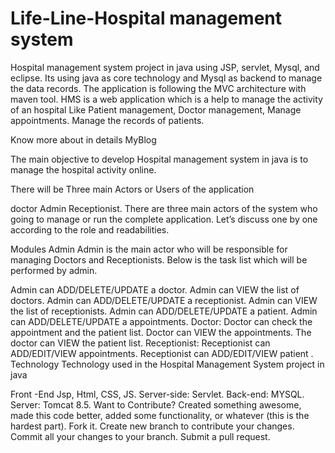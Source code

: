 # Life-Line-Hospital management system

Hospital management system project in java using JSP, servlet, Mysql, and eclipse. Its using java as core technology and Mysql as backend to manage the data records. The application is following the MVC architecture with maven tool. HMS is a web application which is a help to manage the activity of an hospital Like Patient management, Doctor management, Manage appointments. Manage the records of patients.

Know more about in details MyBlog

The main objective to develop Hospital management system in java is to manage the hospital activity online.

There will be Three main Actors or Users of the application

doctor
Admin
Receptionist.
There are three main actors of the system who going to manage or run the complete application. Let’s discuss one by one according to the role and readabilities.

Modules
Admin
Admin is the main actor who will be responsible for managing Doctors and Receptionists. Below is the task list which will be performed by admin.

Admin can ADD/DELETE/UPDATE a doctor.
Admin can VIEW the list of doctors.
Admin can ADD/DELETE/UPDATE a receptionist.
Admin can VIEW the list of receptionists.
Admin can ADD/DELETE/UPDATE a patient.
Admin can ADD/DELETE/UPDATE a appointments.
Doctor:
Doctor can check the appointment and the patient list.
Doctor can VIEW the appointments.
The doctor can VIEW the patient list.
Receptionist:
Receptionist can ADD/EDIT/VIEW appointments.
Receptionist can ADD/EDIT/VIEW patient .
Technology
Technology used in the Hospital Management System project in java

Front -End Jsp, Html, CSS, JS.
Server-side: Servlet.
Back-end: MYSQL.
Server: Tomcat 8.5.
Want to Contribute?
Created something awesome, made this code better, added some functionality, or whatever (this is the hardest part).
Fork it.
Create new branch to contribute your changes.
Commit all your changes to your branch.
Submit a pull request.

